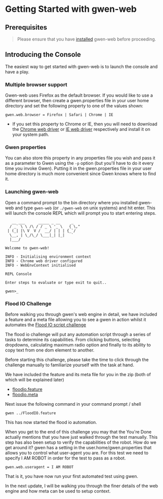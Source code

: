 Getting Started with gwen-web
=============================

Prerequisites
-------------

> Please ensure that you have [installed](../README.md#user-content-building-and-installing-from-source) 
> gwen-web before proceeding.
 
Introducing the Console
-----------------------

The easiest way to get started with gwen-web is to launch the console and have 
a play.

### Multiple browser support

Gwen-web uses Firefox as the default browser. If you would like to use a 
different browser, then create a gwen.properties file in your user home 
directory and set the following property to one of the values shown: 

    gwen.web.browser = Firefox | Safari | Chrome | IE

- If you set this property to Chrome or IE, then you will need to download the 
  [Chrome web driver](http://code.google.com/p/selenium/wiki/ChromeDriver) 
  or 
  [IE web driver](https://code.google.com/p/selenium/wiki/InternetExplorerDriver) 
  respectively and install it on your system path.

### Gwen properties

You can also store this property in any properties file you wish and pass it 
as a parameter to Gwen using the `-p` option (but you'll have to do it every 
time you invoke Gwen). Putting it in the gwen.properties file in your user 
home directory is much more convenient since Gwen knows where to find it. 

### Launching gwen-web

Open a command prompt to the bin directory where you installed gwen-web and 
type `gwen-web` (or `./gwen-web` on unix systems) and hit enter. This will 
launch the console REPL which will prompt you to start entering steps.

```
   __ ___      _____ _ __     _    
  / _` \ \ /\ / / _ \ '_ \   { \," 
 | (_| |\ V  V /  __/ | | | {_`/   
  \__, | \_/\_/ \___|_| |_|   `    
  |___/                            

Welcome to gwen-web!

INFO - Initialising environment context
INFO - Chrome web driver configured
INFO - WebEnvContext initialised

REPL Console

Enter steps to evaluate or type exit to quit..

gwen>_
```

### Flood IO Challenge
Before walking you through gwen's web engine in detail, we have included a 
feature and a meta file allowing you to see a gwen in action whilst it automates
the [Flood IO script challenge](https://challengers.flood.io/start)

The flood io challenge will put any automation script through a series of 
tasks to determine its capabilities.  From clicking buttons, selecting 
dropdowns, calculating maximum radio option and finally to its ability to 
copy text from one dom element to another.

Before starting this challenge, please take the time to click through the 
challenge manually to familiarize yourself with the task at hand.

We have included the feature and its meta file for you in the zip (both of 
which will be explained later) 
  - [floodio.feature](../src/test/resources/features/floodio/FloodIO.feature)
  - [floodio.meta](../src/test/resources/features/floodio/FloodIO.meta) 

Next issue the following command in your command prompt / shell

```
gwen ../FloodIO.feature
```

This has now started the flood io automation.

When you get to the end of this challenge you may that the You're Done actually
mentions that you have just walked through the test manually.  This step has 
also been setup to verify the capabilities of the robot.  How do we get around
it?  gwen has a setting in the user.home/gwen.properties that allows you to
control what user-agent you are.  For this test we need to specify I AM ROBOT
in order for the test to pass as a robot.

```
gwen.web.useragent = I AM ROBOT
```

That is it, you have now run your first automated test using gwen.  

In the next update, I will be walking you through the finer details of the web
engine and how meta can be used to setup context.